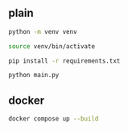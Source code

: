 
## plain

```bash
python -m venv venv

source venv/bin/activate

pip install -r requirements.txt

python main.py
```

## docker

```bash
docker compose up --build
```
